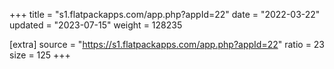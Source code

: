 +++
title = "s1.flatpackapps.com/app.php?appId=22"
date = "2022-03-22"
updated = "2023-07-15"
weight = 128235

[extra]
source = "https://s1.flatpackapps.com/app.php?appId=22"
ratio = 23
size = 125
+++
